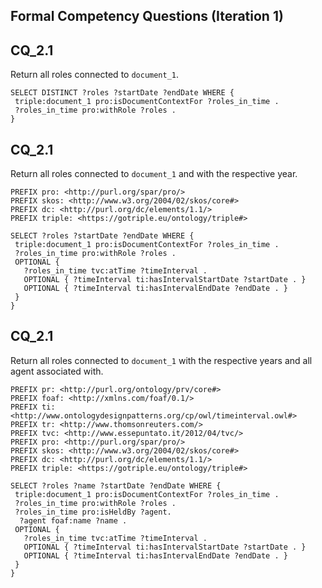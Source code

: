 ## Formal Competency Questions (Iteration 1)

## CQ_2.1

Return all roles connected to `document_1`.

```
SELECT DISTINCT ?roles ?startDate ?endDate WHERE {
 triple:document_1 pro:isDocumentContextFor ?roles_in_time .
 ?roles_in_time pro:withRole ?roles .
}
```

## CQ_2.1

Return all roles connected to `document_1` and with the respective year.

```
PREFIX pro: <http://purl.org/spar/pro/>
PREFIX skos: <http://www.w3.org/2004/02/skos/core#>
PREFIX dc: <http://purl.org/dc/elements/1.1/>
PREFIX triple: <https://gotriple.eu/ontology/triple#>

SELECT ?roles ?startDate ?endDate WHERE {
 triple:document_1 pro:isDocumentContextFor ?roles_in_time .
 ?roles_in_time pro:withRole ?roles .
 OPTIONAL {
   ?roles_in_time tvc:atTime ?timeInterval .
   OPTIONAL { ?timeInterval ti:hasIntervalStartDate ?startDate . }
   OPTIONAL { ?timeInterval ti:hasIntervalEndDate ?endDate . }
 }
}
```

## CQ_2.1

Return all roles connected to `document_1` with the respective years and all agent associated with.

```
PREFIX pr: <http://purl.org/ontology/prv/core#>
PREFIX foaf: <http://xmlns.com/foaf/0.1/>
PREFIX ti: <http://www.ontologydesignpatterns.org/cp/owl/timeinterval.owl#>
PREFIX tr: <http://www.thomsonreuters.com/>
PREFIX tvc: <http://www.essepuntato.it/2012/04/tvc/>
PREFIX pro: <http://purl.org/spar/pro/>
PREFIX skos: <http://www.w3.org/2004/02/skos/core#>
PREFIX dc: <http://purl.org/dc/elements/1.1/>
PREFIX triple: <https://gotriple.eu/ontology/triple#>

SELECT ?roles ?name ?startDate ?endDate WHERE {
 triple:document_1 pro:isDocumentContextFor ?roles_in_time .
 ?roles_in_time pro:withRole ?roles .
 ?roles_in_time pro:isHeldBy ?agent.
  ?agent foaf:name ?name .
 OPTIONAL {
   ?roles_in_time tvc:atTime ?timeInterval .
   OPTIONAL { ?timeInterval ti:hasIntervalStartDate ?startDate . }
   OPTIONAL { ?timeInterval ti:hasIntervalEndDate ?endDate . }
 }
}
```